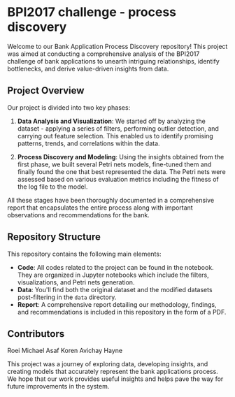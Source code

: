 # BPI2017 challenge - process discovery 

Welcome to our Bank Application Process Discovery repository! This project was aimed at conducting a comprehensive analysis of the BPI2017 challenge of bank applications to unearth intriguing relationships, identify bottlenecks, and derive value-driven insights from data.

## Project Overview

Our project is divided into two key phases:

1. **Data Analysis and Visualization**: We started off by analyzing the dataset - applying a series of filters, performing outlier detection, and carrying out feature selection. This enabled us to identify promising patterns, trends, and correlations within the data.

2. **Process Discovery and Modeling**: Using the insights obtained from the first phase, we built several Petri nets models, fine-tuned them and finally found the one that best represented the data. The Petri nets were assessed based on various evaluation metrics including the fitness of the log file to the model.

All these stages have been thoroughly documented in a comprehensive report that encapsulates the entire process along with important observations and recommendations for the bank.

## Repository Structure

This repository contains the following main elements:

- **Code**: All codes related to the project can be found in the  notebook. They are organized in Jupyter notebooks which include the filters, visualizations, and Petri nets generation.
- **Data**: You'll find both the original dataset and the modified datasets post-filtering in the `data` directory.
- **Report**: A comprehensive report detailing our methodology, findings, and recommendations is included in this repository in the form of a PDF.


## Contributors
Roei Michael
Asaf Koren
Avichay Hayne

This project was a journey of exploring data, developing insights, and creating models that accurately represent the bank applications process. We hope that our work provides useful insights and helps pave the way for future improvements in the system.

